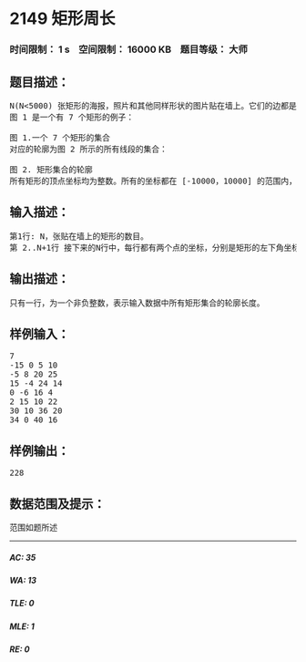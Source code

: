 # 2149 矩形周长   
### 时间限制： 1 s&nbsp;&nbsp;&nbsp;&nbsp;空间限制： 16000 KB&nbsp;&nbsp;&nbsp;&nbsp;题目等级： 大师  
## 题目描述：  

<pre>
N(N<5000) 张矩形的海报，照片和其他同样形状的图片贴在墙上。它们的边都是垂直的或水平的。每个矩形可以部分或者全部覆盖其他矩形。所有的矩形组成的集合的轮廓称为周长。写一个程序计算周长。
图 1 是一个有 7 个矩形的例子：

图 1.一个 7 个矩形的集合
对应的轮廓为图 2 所示的所有线段的集合：

图 2. 矩形集合的轮廓
所有矩形的顶点坐标均为整数。所有的坐标都在 [-10000，10000] 的范围内，并且任何一个矩形面积都为整数。结果的值可能需要 32 位有符号整数表示。
</pre>
  
  
## 输入描述：  

<pre>
第1行: N，张贴在墙上的矩形的数目。 
第 2..N+1行 接下来的N行中，每行都有两个点的坐标，分别是矩形的左下角坐标和右上角坐标。每一个坐标由 X 坐标和 Y 坐标组成。
</pre>
  
  
## 输出描述：  

<pre>
只有一行，为一个非负整数，表示输入数据中所有矩形集合的轮廓长度。
</pre>
  
  
## 样例输入：  

<pre>
7
-15 0 5 10
-5 8 20 25
15 -4 24 14
0 -6 16 4
2 15 10 22
30 10 36 20
34 0 40 16
</pre>
  
  
## 样例输出：  

<pre>
228
</pre>
  
  
## 数据范围及提示：  

<pre>
范围如题所述
</pre>
  
  
***  

##### AC: 35  
##### WA: 13  
##### TLE: 0  
##### MLE: 1  
##### RE: 0  

